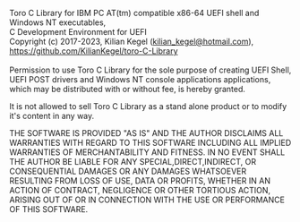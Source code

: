 Toro C Library for IBM PC AT(tm) compatible x86-64 UEFI shell and Windows NT executables,<br>
C Development Environment for UEFI<br>
Copyright (c) 2017-2023, Kilian Kegel (kilian_kegel@hotmail.com), https://github.com/KilianKegel/toro-C-Library<br>
<br>
Permission to use Toro C Library for the sole purpose of creating
UEFI Shell, UEFI POST drivers and Windows NT console applications applications, which may be
distributed with or without fee, is hereby granted.

It is not allowed to sell Toro C Library as a stand alone product or
to modify it's content in any way.

THE SOFTWARE IS PROVIDED "AS IS" AND THE AUTHOR DISCLAIMS ALL WARRANTIES WITH
REGARD TO THIS SOFTWARE INCLUDING ALL IMPLIED WARRANTIES OF MERCHANTABILITY AND
FITNESS. IN NO EVENT SHALL THE AUTHOR BE LIABLE FOR ANY SPECIAL,DIRECT,INDIRECT,
OR CONSEQUENTIAL DAMAGES OR ANY DAMAGES WHATSOEVER RESULTING FROM LOSS OF USE,
DATA OR PROFITS, WHETHER IN AN ACTION OF CONTRACT, NEGLIGENCE OR OTHER TORTIOUS
ACTION, ARISING OUT OF OR IN CONNECTION WITH THE USE OR PERFORMANCE OF THIS
SOFTWARE.

